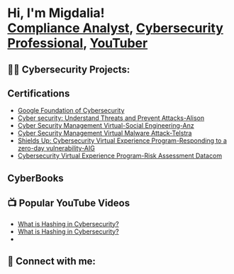 <h1>Hi, I'm Migdalia! <br/><a href="https://github.com/Nerdmiki12">Compliance Analyst</a>, <a href="https://www.linkedin.com/in/migdalia-gil-a702b37b/">Cybersecurity Professional</a>, <a href="https://www.youtube.com/c/MIGDALIACYBERONLINE">YouTuber</a></h1>

<h2>👨‍💻 Cybersecurity Projects:</h2>

<h2> Certifications</h2>

  - [Google Foundation of Cybersecurity](https://coursera.org/share/681c1b8d52585c8e74579dcf47c3a357)
  - [Cyber security: Understand Threats and Prevent Attacks-Alison](https://alison.com/certification/check/$2y$10$z2OhMp5uybqLBgFP15huCOupGUryosRsCg097VWHGF7X.22.in86)
  - [Cyber Security Management Virtual-Social Engineering-Anz](https://forage-uploads-prod.s3.amazonaws.com/completion-certificates/ANZ%20Australia/Hf4QMESoFeQwXPsiH_ANZ%20Australia_AvKoiYSrcS3LfZjv4_1687089213632_completion_certificate.pdf)
  - [Cyber Security Management Virtual Malware Attack-Telstra](https://forage-uploads-prod.s3.amazonaws.com/completion-certificates/Telstra%20AU/RNhbu8QnDzthwynEf_Telstra_AvKoiYSrcS3LfZjv4_1687631188752_completion_certificate.pdf)
  - [Shields Up: Cybersecurity Virtual Experience
Program-Responding to a zero-day vulnerability-AIG](https://forage-uploads-prod.s3.amazonaws.com/completion-certificates/aig/2ZFnEGEDKTQMtEv9C_AIG_AvKoiYSrcS3LfZjv4_1686927872795_completion_certificate.pdf)
- [Cybersecurity Virtual Experience
Program-Risk Assessment Datacom](https://forage-uploads-prod.s3.amazonaws.com/completion-certificates/Datacom/yTszJTvkHFBH6zAn3_Datacom_AvKoiYSrcS3LfZjv4_1689709658001_completion_certificate.pdf)
<h2> CyberBooks</h2>

<h2>📺 Popular YouTube Videos</h2>

- [What is Hashing in Cybersecurity?](https://youtu.be/n-NmeJHHBLw)
- [What is Hashing in Cybersecurity?](https://youtu.be/n-NmeJHHBLw)
- 

<h2> 🤳 Connect with me:</h2>



[youtube]: https://www.youtube.com/channel/UCrTTE6_pSz0yJ-OgIwJObgA
[instagram]: https://www.instagram.com/migdaliatechchic/
[linkedin]: https://linkedin.com/in/migdalia-gil-a702b37b

<!--
**joshmadakor1/joshmadakor1** is a ✨ _special_ ✨ repository because its `README.md` (this file) appears on your GitHub profile.

Here are some ideas to get you started:

- 🔭 I’m currently working on ...
- 🌱 I’m currently learning ...
- 👯 I’m looking to collaborate on ...
- 🤔 I’m looking for help with ...
- 💬 Ask me about ...
- 📫 How to reach me: ...
- 😄 Pronouns: ...
- ⚡ Fun fact: ...
